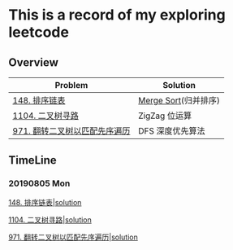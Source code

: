 # This is a record of my exploring leetcode
## Overview
|Problem|Solution|
|-------|--------|
|[148. 排序链表](https://leetcode-cn.com/problems/sort-list/)|[Merge Sort](https://zh.wikipedia.org/wiki/%E5%BD%92%E5%B9%B6%E6%8E%92%E5%BA%8F)(归并排序)|
|[1104. 二叉树寻路](https://leetcode-cn.com/problems/path-in-zigzag-labelled-binary-tree/)|ZigZag 位运算|
|[971. 翻转二叉树以匹配先序遍历](https://leetcode-cn.com/problems/flip-binary-tree-to-match-preorder-traversal/)|DFS 深度优先算法|
## TimeLine
### 20190805 Mon
[148. 排序链表](https://leetcode-cn.com/problems/sort-list/)|[solution](./records/148.md)

[1104. 二叉树寻路](https://leetcode-cn.com/problems/path-in-zigzag-labelled-binary-tree/)|[solution](./records/1104.md)

[971. 翻转二叉树以匹配先序遍历](https://leetcode-cn.com/problems/flip-binary-tree-to-match-preorder-traversal/)|[solution](./records/971.md)